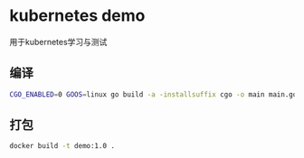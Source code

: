 # kubernetes demo
用于kubernetes学习与测试

## 编译

```bash
CGO_ENABLED=0 GOOS=linux go build -a -installsuffix cgo -o main main.go
```

## 打包

```bash
docker build -t demo:1.0 .
```

